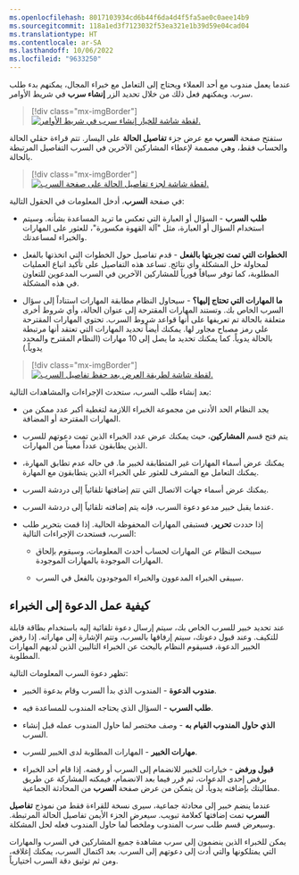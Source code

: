 ```yaml
---
ms.openlocfilehash: 8017103934cd6b44f6da4d4f5fa5ae0c0aee14b9
ms.sourcegitcommit: 118a1ed3f7123032f53ea321e1b39d59e04cad04
ms.translationtype: HT
ms.contentlocale: ar-SA
ms.lasthandoff: 10/06/2022
ms.locfileid: "9633250"
---
```

عندما يعمل مندوب مع أحد العملاء ويحتاج إلى التعامل مع خبراء المجال، يمكنهم بدء طلب سرب. ويمكنهم فعل ذلك من خلال تحديد الزر **إنشاء سرب** في شريط الأوامر.

> [!div class="mx-imgBorder"]
> [![لقطة شاشة للخيار إنشاء سرب في شريط الأوامر.](../media/create-swarm.png)](../media/create-swarm.png#lightbox)

ستفتح صفحة **السرب** مع عرض جزء **تفاصيل الحالة** على اليسار.
تتم قراءة حقلي الحالة والحساب فقط، وهي مصممة لإعطاء المشاركين الآخرين في السرب التفاصيل المرتبطة بالحالة.

> [!div class="mx-imgBorder"]
> [![لقطة شاشة لجزء تفاصيل الحالة على صفحة السرب.](../media/case-details.png)](../media/case-details.png#lightbox)

في صفحة **السرب**، أدخل المعلومات في الحقول التالية:

-   **طلب السرب** - السؤال أو العبارة التي تعكس ما تريد المساعدة بشأنه. وسيتم استخدام السؤال أو العبارة، مثل "آلة القهوة مكسورة"، للعثور على المهارات والخبراء لمساعدتك.

-   **الخطوات التي تمت تجربتها بالفعل** - قدم تفاصيل حول الخطوات التي اتخذتها بالفعل لمحاولة حل المشكلة وأي نتائج.
    تساعد هذه التفاصيل على تأكيد اتباع العمليات المطلوبة، كما توفر سياقاً فورياً للمشاركين الآخرين في السرب المدعوين للتعاون في هذه المشكلة.

-   **ما المهارات التي تحتاج إليها؟** - سيحاول النظام مطابقة المهارات استناداً إلى سؤال السرب الخاص بك. وتستند المهارات المقترحة إلى عنوان الحالة، وأي شروط أخرى متعلقة بالحالة تم تعريفها على أنها قواعد شروط السرب. تحتوي المهارات المقترحة علي رمز مصباح مجاور لها. يمكنك أيضاً تحديد المهارات التي تعتقد أنها مرتبطة بالحالة يدوياً. كما يمكنك تحديد ما يصل إلى 10 مهارات (النظام المقترح والمحدد يدوياً.)

> [!div class="mx-imgBorder"]
> [![لقطة شاشة لطريقة العرض بعد حفظ تفاصيل السرب.](../media/swarm-active.png)](../media/swarm-active.png#lightbox)

بعد إنشاء طلب السرب، ستحدث الإجراءات والمشاهدات التالية:

-   يجد النظام الحد الأدنى من مجموعة الخبراء اللازمة لتغطية أكبر عدد ممكن من المهارات المقترحة أو المضافة.

-   يتم فتح قسم **المشاركين**، حيث يمكنك عرض عدد الخبراء الذين تمت دعوتهم للسرب الذين يطابقون عدداً معيناً من المهارات.

-   يمكنك عرض أسماء المهارات غير المتطابقة لخبير ما. في حاله عدم تطابق المهارة، يمكنك التعامل مع المشرف للعثور علي الخبراء الذين يتطابقون مع المهارة.

-   يمكنك عرض أسماء جهات الاتصال التي تتم إضافتها تلقائياً إلى دردشة السرب.

-   عندما يقبل خبير مدعو دعوة السرب، فإنه يتم إضافته تلقائياً إلى دردشة السرب.

-   إذا حددت **تحرير**، فستبقى المهارات المحفوظة الحالية. إذا قمت بتحرير طلب السرب، فستحدث الإجراءات التالية:

    -   سيبحث النظام عن المهارات لحساب أحدث المعلومات، وسيقوم بإلحاق المهارات الموجودة بالمهارات الموجودة.

    -   سيبقى الخبراء المدعوون والخبراء الموجودون بالفعل في السرب.

## <a name="how-the-invitation-to-experts-works"></a>كيفية عمل الدعوة إلى الخبراء

عند تحديد خبير للسرب الخاص بك، سيتم إرسال دعوة تلقائية إليه باستخدام بطاقة قابلة للتكيف. وعند قبول دعوتك، سيتم إرفاقها بالسرب، وتتم الإشارة إلى مهاراته. إذا رفض الخبير الدعوة، فسيقوم النظام بالبحث عن الخبراء التاليين الذين لديهم المهارات المطلوبة.

تظهر دعوة السرب المعلومات التالية:

-   **مندوب الدعوة** - المندوب الذي بدأ السرب وقام بدعوة الخبير.

-   **طلب السرب** - السؤال الذي يحتاجه المندوب للمساعدة فيه.

-   **الذي حاول المندوب القيام به** - وصف مختصر لما حاول المندوب عمله قبل إنشاء السرب.

-   **مهارات الخبير** - المهارات المطلوبة لدى الخبير للسرب.

-   **قبول ورفض** - خيارات للخبير للانضمام إلى السرب أو رفضه. إذا قام أحد الخبراء برفض إحدى الدعوات، ثم قرر فيما بعد الانضمام، فيمكنه المشاركة عن طريق مطالبتك بإضافته يدوياً.
    لن يتمكن من عرض صفحة **السرب** من المحادثة الجماعية.

عندما ينضم خبير إلى محادثة جماعية، سيرى نسخة للقراءة فقط من نموذج **تفاصيل السرب** تمت إضافتها كعلامة تبويب. سيعرض الجزء الأيمن تفاصيل الحالة المرتبطة. وسيعرض قسم طلب سرب المندوب وملخصاً لما حاول المندوب فعله لحل المشكلة.

يمكن للخبراء الذين ينضمون إلى سرب مشاهدة جميع المشاركين في السرب والمهارات التي يمتلكونها والتي أدت إلى دعوتهم إلى السرب. بعد اكتمال السرب، يمكنك إغلاقه، ومن ثم توثيق دقة السرب اختيارياً.
